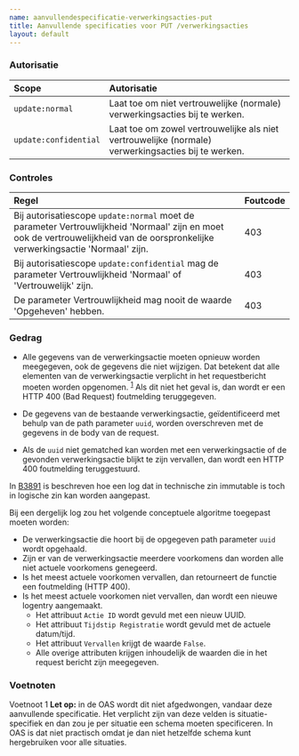 ```yaml
---
name: aanvullendespecificatie-verwerkingsacties-put
title: Aanvullende specificaties voor PUT /verwerkingsacties
layout: default
---
```


### Autorisatie

| Scope | Autorisatie | 
| :---- | :---- |
| `update:normal` | Laat toe om niet vertrouwelijke (normale) verwerkingsacties bij te werken. 
| `update:confidential` | Laat toe om zowel vertrouwelijke als niet vertrouwelijke (normale) verwerkingsacties bij te werken.


### Controles

| Regel | Foutcode |
| :---- | :---- |
| Bij autorisatiescope `update:normal` moet de parameter Vertrouwlijkheid 'Normaal' zijn en moet ook de vertrouwelijkheid van de oorspronkelijke verwerkingsactie 'Normaal' zijn. | 403 |
| Bij autorisatiescope `update:confidential` mag de parameter Vertrouwlijkheid 'Normaal' of 'Vertrouwelijk' zijn. | 403 |
| De parameter Vertrouwlijkheid mag nooit de waarde 'Opgeheven' hebben. | 403 |


### Gedrag

* Alle gegevens van de verwerkingsactie moeten opnieuw worden meegegeven, ook de gegevens die niet wijzigen. Dat betekent dat alle elementen van de verwerkingsactie verplicht in het requestbericht moeten worden opgenomen. <sup>[1](#Voetnoot1)</sup> Als dit niet het geval is, dan wordt er een HTTP 400 (Bad Request) foutmelding teruggegeven. 

* De gegevens van de bestaande verwerkingsactie, geïdentificeerd met behulp van de path parameter `uuid`, worden overschreven met de gegevens in de body van de request.

* Als de `uuid` niet gematched kan worden met een verwerkingsactie of de gevonden verwerkingsactie blijkt te zijn vervallen, dan wordt een HTTP 400 foutmelding teruggestuurd.

In [B3891](../achtergronddocumentatie/ontwerp/artefacten/3891.md) is beschreven hoe een log dat in technische zin immutable is toch in logische zin kan worden aangepast.

Bij een dergelijk log zou het volgende conceptuele algoritme toegepast moeten worden:
* De verwerkingsactie die hoort bij de opgegeven path parameter `uuid` wordt opgehaald.
* Zijn er van de verwerkingsactie meerdere voorkomens dan worden alle niet actuele voorkomens genegeerd.
* Is het meest actuele voorkomen vervallen, dan retourneert de functie een foutmelding (HTTP 400).
* Is het meest actuele voorkomen niet vervallen, dan wordt een nieuwe logentry aangemaakt.
    * Het attribuut `Actie ID` wordt gevuld met een nieuw UUID.
    * Het attribuut `Tijdstip Registratie` wordt gevuld met de actuele datum/tijd.
    * Het attribuut `Vervallen` krijgt de waarde `False`.
    * Alle overige attributen krijgen inhoudelijk de waarden die in het request bericht zijn meegegeven.

### Voetnoten
<a name="1">Voetnoot 1</a>
**Let op:** in de OAS wordt dit niet afgedwongen, vandaar deze aanvullende specificatie. Het verplicht zijn van deze velden is situatie-specifiek en dan zou je per situatie een schema moeten specificeren. In OAS is dat niet practisch omdat je dan niet hetzelfde schema kunt hergebruiken voor alle situaties.
